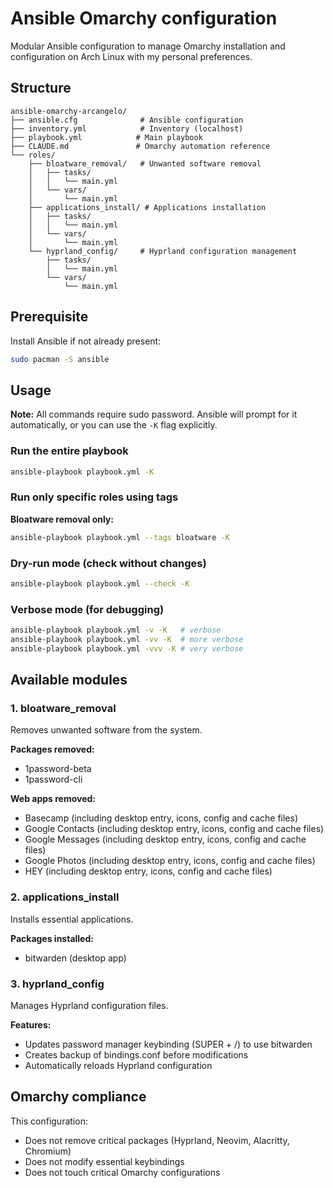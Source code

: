 # Ansible Omarchy configuration

Modular Ansible configuration to manage Omarchy installation and configuration on Arch Linux with my personal preferences.

## Structure

```
ansible-omarchy-arcangelo/
├── ansible.cfg              # Ansible configuration
├── inventory.yml            # Inventory (localhost)
├── playbook.yml            # Main playbook
├── CLAUDE.md               # Omarchy automation reference
└── roles/
    ├── bloatware_removal/   # Unwanted software removal
    │   ├── tasks/
    │   │   └── main.yml
    │   └── vars/
    │       └── main.yml
    ├── applications_install/ # Applications installation
    │   ├── tasks/
    │   │   └── main.yml
    │   └── vars/
    │       └── main.yml
    └── hyprland_config/     # Hyprland configuration management
        ├── tasks/
        │   └── main.yml
        └── vars/
            └── main.yml
```

## Prerequisite

Install Ansible if not already present:
   ```bash
   sudo pacman -S ansible
   ```

## Usage

**Note:** All commands require sudo password. Ansible will prompt for it automatically, or you can use the `-K` flag explicitly.

### Run the entire playbook

```bash
ansible-playbook playbook.yml -K
```

### Run only specific roles using tags

**Bloatware removal only:**
```bash
ansible-playbook playbook.yml --tags bloatware -K
```

### Dry-run mode (check without changes)

```bash
ansible-playbook playbook.yml --check -K
```

### Verbose mode (for debugging)

```bash
ansible-playbook playbook.yml -v -K   # verbose
ansible-playbook playbook.yml -vv -K  # more verbose
ansible-playbook playbook.yml -vvv -K # very verbose
```

## Available modules

### 1. bloatware_removal

Removes unwanted software from the system.

**Packages removed:**
- 1password-beta
- 1password-cli

**Web apps removed:**
- Basecamp (including desktop entry, icons, config and cache files)
- Google Contacts (including desktop entry, icons, config and cache files)
- Google Messages (including desktop entry, icons, config and cache files)
- Google Photos (including desktop entry, icons, config and cache files)
- HEY (including desktop entry, icons, config and cache files)

### 2. applications_install

Installs essential applications.

**Packages installed:**
- bitwarden (desktop app)

### 3. hyprland_config

Manages Hyprland configuration files.

**Features:**
- Updates password manager keybinding (SUPER + /) to use bitwarden
- Creates backup of bindings.conf before modifications
- Automatically reloads Hyprland configuration

## Omarchy compliance

This configuration:
- Does not remove critical packages (Hyprland, Neovim, Alacritty, Chromium)
- Does not modify essential keybindings
- Does not touch critical Omarchy configurations
